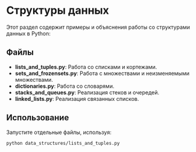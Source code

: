 # Структуры данных

Этот раздел содержит примеры и объяснения работы со структурами данных в Python:

## Файлы

- **lists_and_tuples.py**: Работа со списками и кортежами.
- **sets_and_frozensets.py**: Работа с множествами и неизменяемыми множествами.
- **dictionaries.py**: Работа со словарями.
- **stacks_and_queues.py**: Реализация стеков и очередей.
- **linked_lists.py**: Реализация связанных списков.

## Использование

Запустите отдельные файлы, используя:
```bash
python data_structures/lists_and_tuples.py